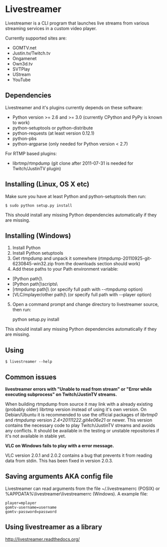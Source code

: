Livestreamer
============
Livestreamer is a CLI program that launches live streams from various streaming services in a custom video player.

Currently supported sites are:

* GOMTV.net
* Justin.tv/Twitch.tv
* Ongamenet
* Own3d.tv
* SVTPlay
* UStream
* YouTube


Dependencies
------------
Livestreamer and it's plugins currently depends on these software:

* Python version >= 2.6 and >= 3.0 (currently CPython and PyPy is known to work)
* python-setuptools or python-distribute
* python-requests (at least version 0.12.1)
* python-pbs
* python-argparse (only needed for Python version < 2.7)

For RTMP based plugins:
* librtmp/rtmpdump (git clone after 2011-07-31 is needed for Twitch/JustinTV plugin)


Installing (Linux, OS X etc)
----------
Make sure you have at least Python and python-setuptools then run:

    $ sudo python setup.py install

This should install any missing Python dependencies automatically if they are missing.


Installing (Windows)
--------------------
1. Install Python
2. Install Python setuptools
3. Get rtmpdump and unpack it somewhere (rtmpdump-20110925-git-6230845-win32.zip from the downloads section should work)
4. Add these paths to your Path environment variable:
 * [Python path]\
 * [Python path]\scripts\
 * [rtmpdump path]\ (or specify full path with --rtmpdump option)
 * [VLC/mplayer/other path]\ (or specify full path with --player option)

5. Open a command prompt and change directory to livestreamer source, then run:

    python setup.py install

This should install any missing Python dependencies automatically if they are missing.



Using
-----
    $ livestreamer --help


Common issues
-------------
**livestreamer errors with "Unable to read from stream" or "Error while executing subprocess" on Twitch/JustinTV streams.**

When building rtmpdump from source it may link with a already existing (probably older) librtmp version instead of using it's own version. On Debian/Ubuntu it is recommended to use the official packages of *librtmp0* and *rtmpdump* version *2.4+20111222.git4e06e21* or newer. This version contains the necessary code to play Twitch/JustinTV streams and avoids any conflicts. It should be available in the testing or unstable repositories if it's not available in stable yet.


**VLC on Windows fails to play with a error message.**

VLC version 2.0.1 and 2.0.2 contains a bug that prevents it from reading data from stdin. This has been fixed in version 2.0.3.


Saving arguments AKA config file
--------------------------------
Livestreamer can read arguments from the file ~/.livestreamerrc (POSIX) or %APPDATA%\livestreamer\livestreamerrc (Windows).
A example file:

    player=mplayer
    gomtv-username=username
    gomtv-password=password


Using livestreamer as a library
-------------------------------

http://livestreamer.readthedocs.org/

